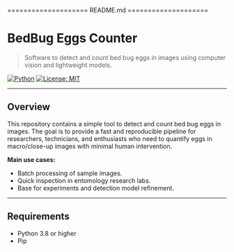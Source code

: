 ==================== README.md ====================

# BedBug Eggs Counter

> Software to detect and count bed bug eggs in images using computer vision and lightweight models.

[![Python](https://img.shields.io/badge/python-3.8%2B-blue)](https://www.python.org/) [![License: MIT](https://img.shields.io/badge/license-MIT-green)](LICENSE)

---

## Overview

This repository contains a simple tool to detect and count bed bug eggs in images. The goal is to provide a fast and reproducible pipeline for researchers, technicians, and enthusiasts who need to quantify eggs in macro/close-up images with minimal human intervention.

**Main use cases:**
- Batch processing of sample images.
- Quick inspection in entomology research labs.
- Base for experiments and detection model refinement.

---

## Requirements

- Python 3.8 or higher  
- Pip





